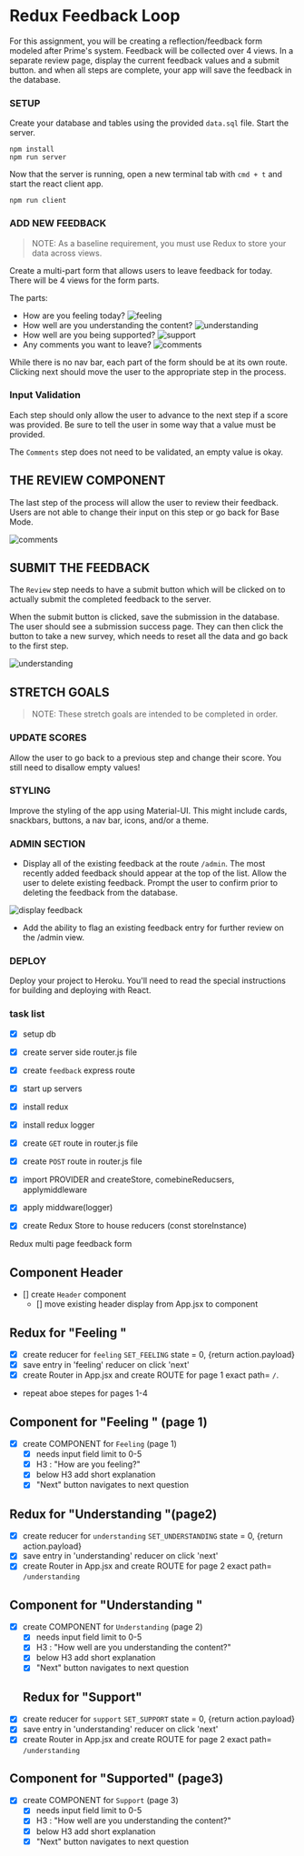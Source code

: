 # Redux Feedback Loop

For this assignment, you will be creating a reflection/feedback form modeled after Prime's system. Feedback will be collected over 4 views. In a separate review page, display the current feedback values and a submit button. and when all steps are complete, your app will save the feedback in the database. 

### SETUP

Create your database and tables using the provided `data.sql` file. Start the server.

```
npm install
npm run server
```

Now that the server is running, open a new terminal tab with `cmd + t` and start the react client app.

```
npm run client
```

### ADD NEW FEEDBACK

> NOTE: As a baseline requirement, you must use Redux to store your data across views.

Create a multi-part form that allows users to leave feedback for today. 
There will be 4 views for the form parts.

The parts:
- How are you feeling today?
![feeling](wireframes/feeling.png)
- How well are you understanding the content?
![understanding](wireframes/understanding.png)
- How well are you being supported?
![support](wireframes/supported.png)
- Any comments you want to leave?
![comments](wireframes/comments.png)

While there is no nav bar, each part of the form should be at its own route. Clicking next should move the user to the appropriate step in the process.

### Input Validation

Each step should only allow the user to advance to the next step if a score was provided. Be sure to tell the user in some way that a value must be provided.

The `Comments` step does not need to be validated, an empty value is okay.

## THE REVIEW COMPONENT

The last step of the process will allow the user to review their feedback. Users are not able to change their input on this step or go back for Base Mode. 

![comments](wireframes/review-active.png)

## SUBMIT THE FEEDBACK

The `Review` step needs to have a submit button which will be clicked on to actually submit the completed feedback to the server.

When the submit button is clicked, save the submission in the database. The user should see a submission success page. They can then click the button to take a new survey, which needs to reset all the data and go back to the first step.

![understanding](wireframes/page-five.png)


## STRETCH GOALS

> NOTE: These stretch goals are intended to be completed in order.

### UPDATE SCORES

Allow the user to go back to a previous step and change their score. You still need to disallow empty values!

### STYLING
Improve the styling of the app using Material-UI. This might include cards, snackbars, buttons, a nav bar, icons, and/or a theme. 

### ADMIN SECTION

- Display all of the existing feedback at the route `/admin`. The most recently added feedback should appear at the top of the list. Allow the user to delete existing feedback. Prompt the user to confirm prior to deleting the feedback from the database.

![display feedback](wireframes/admin.png)

- Add the ability to flag an existing feedback entry for further review on the /admin view.

### DEPLOY
Deploy your project to Heroku. You'll need to read the special instructions for building and deploying with React. 


### task list

- [x] setup db
- [x] create server side router.js file
- [x] create `feedback` express route
- [x] start up servers
- [x] install redux
- [x] install redux logger
- [x] create `GET` route in router.js file
- [x] create `POST` route in router.js file
- [x] import PROVIDER and createStore, comebineReducsers, applymiddleware
- [x] apply middware(logger)
- [x] create Redux Store to house reducers (const storeInstance)



Redux multi page feedback form
## Component Header 
- [] create `Header` component
    - [] move existing header display from App.jsx to component

## Redux for "Feeling " 
- [x] create reducer for `feeling` 
    `SET_FEELING` state = 0, {return action.payload}
- [x] save entry in 'feeling' reducer on click 'next' 
- [x] create Router in App.jsx and create ROUTE for page 1 exact path= `/`.
- repeat aboe stepes for pages 1-4

## Component for "Feeling " (page 1)
- [x] create COMPONENT for `Feeling`  (page 1)
    - [x] needs input field limit to 0-5
    - [x]  H3 : "How are you feeling?"
    - [x] below H3 add short explanation
    - [x] "Next" button navigates to next question

## Redux for "Understanding "(page2) 
- [x] create reducer for `understanding` 
    `SET_UNDERSTANDING` state = 0, {return action.payload}
- [x] save entry in 'understanding' reducer on click 'next' 
- [x] create Router in App.jsx and create ROUTE for page 2 exact path= `/understanding`

## Component for "Understanding "
- [x] create COMPONENT for `Understanding`  (page 2)
    - [x] needs input field limit to 0-5
    - [x]  H3 : "How well are you understanding the content?"
    - [x] below H3 add short explanation
    - [x] "Next" button navigates to next question

    ## Redux for "Support" 
- [x] create reducer for `support` 
    `SET_SUPPORT` state = 0, {return action.payload}
- [x] save entry in 'understanding' reducer on click 'next' 
- [x] create Router in App.jsx and create ROUTE for page 2 exact path= `/understanding`

## Component for "Supported" (page3) 
- [x] create COMPONENT for `Support`  (page 3)
    - [x] needs input field limit to 0-5
    - [x]  H3 : "How well are you understanding the content?"
    - [x] below H3 add short explanation
    - [x] "Next" button navigates to next question
